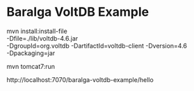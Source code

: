 Baralga VoltDB Example
======================

mvn install:install-file \
    -Dfile=./lib/voltdb-4.6.jar \
    -DgroupId=org.voltdb -DartifactId=voltdb-client -Dversion=4.6 \
    -Dpackaging=jar

mvn tomcat7:run

http://localhost:7070/baralga-voltdb-example/hello
